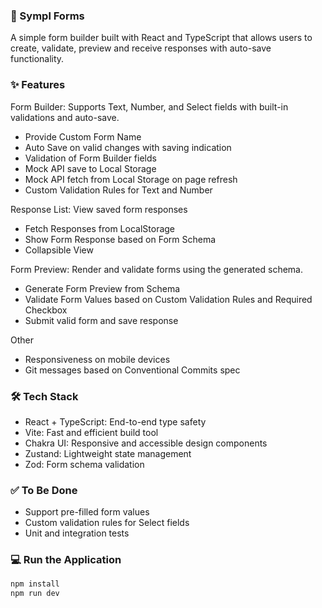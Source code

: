 ### 📝 Sympl Forms
A simple form builder built with React and TypeScript that allows users to create, validate, preview and receive responses with auto-save functionality.

### ✨ Features
Form Builder: Supports Text, Number, and Select fields with built-in validations and auto-save.
 - Provide Custom Form Name
 - Auto Save on valid changes with saving indication
 - Validation of Form Builder fields
 - Mock API save to Local Storage
 - Mock API fetch from Local Storage on page refresh
 - Custom Validation Rules for Text and Number

Response List: View saved form responses
 - Fetch Responses from LocalStorage
 - Show Form Response based on Form Schema
 - Collapsible View

Form Preview: Render and validate forms using the generated schema.
 - Generate Form Preview from Schema
 - Validate Form Values based on Custom Validation Rules and Required Checkbox
 - Submit valid form and save response 

Other
 - Responsiveness on mobile devices
 - Git messages based on Conventional Commits spec 

### 🛠️ Tech Stack
- React + TypeScript: End-to-end type safety
- Vite: Fast and efficient build tool
- Chakra UI: Responsive and accessible design components
- Zustand: Lightweight state management
- Zod: Form schema validation

### ✅ To Be Done
- Support pre-filled form values
- Custom validation rules for Select fields
- Unit and integration tests

### 💻 Run the Application
````bash
npm install
npm run dev